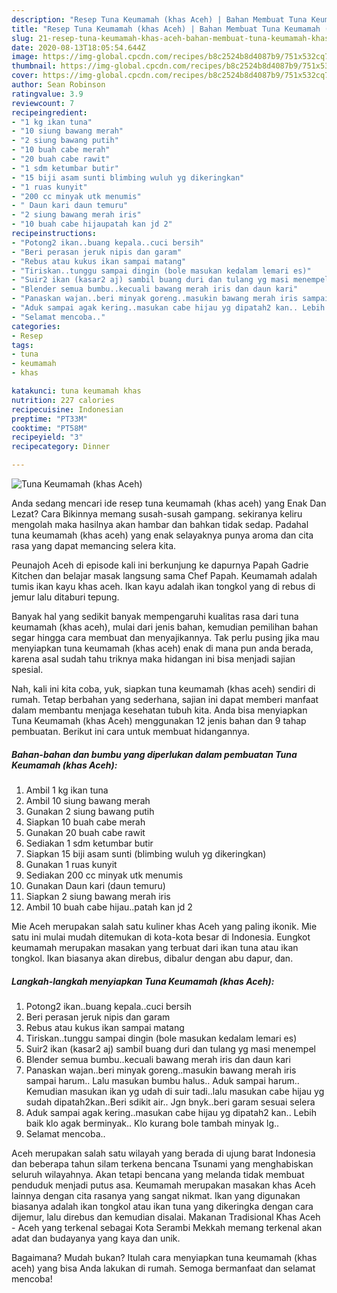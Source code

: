 ```yaml
---
description: "Resep Tuna Keumamah (khas Aceh) | Bahan Membuat Tuna Keumamah (khas Aceh) Yang Enak Dan Lezat"
title: "Resep Tuna Keumamah (khas Aceh) | Bahan Membuat Tuna Keumamah (khas Aceh) Yang Enak Dan Lezat"
slug: 21-resep-tuna-keumamah-khas-aceh-bahan-membuat-tuna-keumamah-khas-aceh-yang-enak-dan-lezat
date: 2020-08-13T18:05:54.644Z
image: https://img-global.cpcdn.com/recipes/b8c2524b8d4087b9/751x532cq70/tuna-keumamah-khas-aceh-foto-resep-utama.jpg
thumbnail: https://img-global.cpcdn.com/recipes/b8c2524b8d4087b9/751x532cq70/tuna-keumamah-khas-aceh-foto-resep-utama.jpg
cover: https://img-global.cpcdn.com/recipes/b8c2524b8d4087b9/751x532cq70/tuna-keumamah-khas-aceh-foto-resep-utama.jpg
author: Sean Robinson
ratingvalue: 3.9
reviewcount: 7
recipeingredient:
- "1 kg ikan tuna"
- "10 siung bawang merah"
- "2 siung bawang putih"
- "10 buah cabe merah"
- "20 buah cabe rawit"
- "1 sdm ketumbar butir"
- "15 biji asam sunti blimbing wuluh yg dikeringkan"
- "1 ruas kunyit"
- "200 cc minyak utk menumis"
- " Daun kari daun temuru"
- "2 siung bawang merah iris"
- "10 buah cabe hijaupatah kan jd 2"
recipeinstructions:
- "Potong2 ikan..buang kepala..cuci bersih"
- "Beri perasan jeruk nipis dan garam"
- "Rebus atau kukus ikan sampai matang"
- "Tiriskan..tunggu sampai dingin (bole masukan kedalam lemari es)"
- "Suir2 ikan (kasar2 aj) sambil buang duri dan tulang yg masi menempel"
- "Blender semua bumbu..kecuali bawang merah iris dan daun kari"
- "Panaskan wajan..beri minyak goreng..masukin bawang merah iris sampai harum.. Lalu masukan bumbu halus.. Aduk sampai harum.. Kemudian masukan ikan yg udah di suir tadi..lalu masukan cabe hijau yg sudah dipatah2kan..Beri sdikit air.. Jgn bnyk..beri garam sesuai selera"
- "Aduk sampai agak kering..masukan cabe hijau yg dipatah2 kan.. Lebih baik klo agak berminyak.. Klo kurang bole tambah minyak lg.."
- "Selamat mencoba.."
categories:
- Resep
tags:
- tuna
- keumamah
- khas

katakunci: tuna keumamah khas 
nutrition: 227 calories
recipecuisine: Indonesian
preptime: "PT33M"
cooktime: "PT58M"
recipeyield: "3"
recipecategory: Dinner

---
```



![Tuna Keumamah (khas Aceh)](https://img-global.cpcdn.com/recipes/b8c2524b8d4087b9/751x532cq70/tuna-keumamah-khas-aceh-foto-resep-utama.jpg)

Anda sedang mencari ide resep tuna keumamah (khas aceh) yang Enak Dan Lezat? Cara Bikinnya memang susah-susah gampang. sekiranya keliru mengolah maka hasilnya akan hambar dan bahkan tidak sedap. Padahal tuna keumamah (khas aceh) yang enak selayaknya punya aroma dan cita rasa yang dapat memancing selera kita.

Peunajoh Aceh di episode kali ini berkunjung ke dapurnya Papah Gadrie Kitchen dan belajar masak langsung sama Chef Papah. Keumamah adalah tumis ikan kayu khas aceh. Ikan kayu adalah ikan tongkol yang di rebus di jemur lalu ditaburi tepung.

Banyak hal yang sedikit banyak mempengaruhi kualitas rasa dari tuna keumamah (khas aceh), mulai dari jenis bahan, kemudian pemilihan bahan segar hingga cara membuat dan menyajikannya. Tak perlu pusing jika mau menyiapkan tuna keumamah (khas aceh) enak di mana pun anda berada, karena asal sudah tahu triknya maka hidangan ini bisa menjadi sajian spesial.


Nah, kali ini kita coba, yuk, siapkan tuna keumamah (khas aceh) sendiri di rumah. Tetap berbahan yang sederhana, sajian ini dapat memberi manfaat dalam membantu menjaga kesehatan tubuh kita. Anda bisa menyiapkan Tuna Keumamah (khas Aceh) menggunakan 12 jenis bahan dan 9 tahap pembuatan. Berikut ini cara untuk membuat hidangannya.

<!--inarticleads1-->

##### Bahan-bahan dan bumbu yang diperlukan dalam pembuatan Tuna Keumamah (khas Aceh):

1. Ambil 1 kg ikan tuna
1. Ambil 10 siung bawang merah
1. Gunakan 2 siung bawang putih
1. Siapkan 10 buah cabe merah
1. Gunakan 20 buah cabe rawit
1. Sediakan 1 sdm ketumbar butir
1. Siapkan 15 biji asam sunti (blimbing wuluh yg dikeringkan)
1. Gunakan 1 ruas kunyit
1. Sediakan 200 cc minyak utk menumis
1. Gunakan  Daun kari (daun temuru)
1. Siapkan 2 siung bawang merah iris
1. Ambil 10 buah cabe hijau..patah kan jd 2


Mie Aceh merupakan salah satu kuliner khas Aceh yang paling ikonik. Mie satu ini mulai mudah ditemukan di kota-kota besar di Indonesia. Eungkot keumamah merupakan masakan yang terbuat dari ikan tuna atau ikan tongkol. Ikan biasanya akan direbus, dibalur dengan abu dapur, dan. 

<!--inarticleads2-->

##### Langkah-langkah menyiapkan Tuna Keumamah (khas Aceh):

1. Potong2 ikan..buang kepala..cuci bersih
1. Beri perasan jeruk nipis dan garam
1. Rebus atau kukus ikan sampai matang
1. Tiriskan..tunggu sampai dingin (bole masukan kedalam lemari es)
1. Suir2 ikan (kasar2 aj) sambil buang duri dan tulang yg masi menempel
1. Blender semua bumbu..kecuali bawang merah iris dan daun kari
1. Panaskan wajan..beri minyak goreng..masukin bawang merah iris sampai harum.. Lalu masukan bumbu halus.. Aduk sampai harum.. Kemudian masukan ikan yg udah di suir tadi..lalu masukan cabe hijau yg sudah dipatah2kan..Beri sdikit air.. Jgn bnyk..beri garam sesuai selera
1. Aduk sampai agak kering..masukan cabe hijau yg dipatah2 kan.. Lebih baik klo agak berminyak.. Klo kurang bole tambah minyak lg..
1. Selamat mencoba..


Aceh merupakan salah satu wilayah yang berada di ujung barat Indonesia dan beberapa tahun silam terkena bencana Tsunami yang menghabiskan seluruh wilayahnya. Akan tetapi bencana yang melanda tidak membuat penduduk menjadi putus asa. Keumamah merupakan masakan khas Aceh lainnya dengan cita rasanya yang sangat nikmat. Ikan yang digunakan biasanya adalah ikan tongkol atau ikan tuna yang dikeringka dengan cara dijemur, lalu direbus dan kemudian disalai. Makanan Tradisional Khas Aceh - Aceh yang terkenal sebagai Kota Serambi Mekkah memang terkenal akan adat dan budayanya yang kaya dan unik. 

Bagaimana? Mudah bukan? Itulah cara menyiapkan tuna keumamah (khas aceh) yang bisa Anda lakukan di rumah. Semoga bermanfaat dan selamat mencoba!
